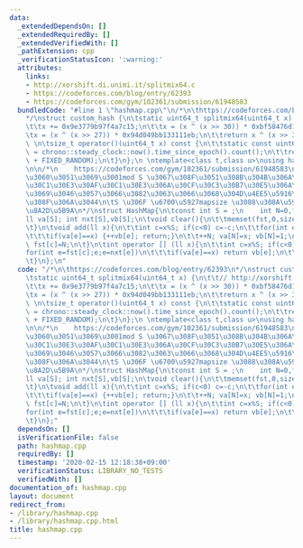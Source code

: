 ```yaml
---
data:
  _extendedDependsOn: []
  _extendedRequiredBy: []
  _extendedVerifiedWith: []
  _pathExtension: cpp
  _verificationStatusIcon: ':warning:'
  attributes:
    links:
    - http://xorshift.di.unimi.it/splitmix64.c
    - https://codeforces.com/blog/entry/62393
    - https://codeforces.com/gym/102361/submission/61948583
  bundledCode: "#line 1 \"hashmap.cpp\"\n/*\n\thttps://codeforces.com/blog/entry/62393\n\
    */\nstruct custom_hash {\n\tstatic uint64_t splitmix64(uint64_t x) {\n\t\t// http://xorshift.di.unimi.it/splitmix64.c\n\
    \t\tx += 0x9e3779b97f4a7c15;\n\t\tx = (x ^ (x >> 30)) * 0xbf58476d1ce4e5b9;\n\t\
    \tx = (x ^ (x >> 27)) * 0x94d049bb133111eb;\n\t\treturn x ^ (x >> 31);\n\t}\n\
    \ \n\tsize_t operator()(uint64_t x) const {\n\t\tstatic const uint64_t FIXED_RANDOM\
    \ = chrono::steady_clock::now().time_since_epoch().count();\n\t\treturn splitmix64(x\
    \ + FIXED_RANDOM);\n\t}\n};\n \ntemplate<class t,class u>\nusing hashmap = gp_hash_table<t,u,custom_hash>;\n\
    \n\n/*\n    https://codeforces.com/gym/102361/submission/61948583\n\t\u9AD8\u901F\
    \u3060\u3051\u3069\u3001mod S \u3067\u308F\u3051\u308B\u304B\u306A\u308A\u30E1\
    \u30C1\u30E3\u30AF\u30C1\u30E3\u306A\u30CF\u30C3\u30B7\u30E5\u306A\u306E\u3067\
    \u3069\u3046\u3057\u3066\u3082\u3063\u3066\u3068\u304D\u4EE5\u5916\u306F\u4F7F\
    \u308F\u306A\u3044\n\tS \u306F \u6700\u5927mapsize \u3088\u308A\u5927\u304D\u304F\
    \u8A2D\u5B9A\n*/\nstruct HashMap{\n\tconst int S = ;\n    int N=0,fst[S];\n\t\
    ll va[S]; int nxt[S],vb[S];\n\tvoid clear(){\n\t\tmemset(fst,0,sizeof fst); N=0;\n\
    \t}\n\tvoid add(ll x){\n\t\tint c=x%S; if(c<0) c=-c;\n\t\tfor(int e=fst[c];e;e=nxt[e])\n\
    \t\t\tif(va[e]==x) {++vb[e]; return;}\n\t\t++N; va[N]=x; vb[N]=1;\n\t\tnxt[N]=fst[c];\
    \ fst[c]=N;\n\t}\n\tint operator [] (ll x){\n\t\tint c=x%S; if(c<0) c=-c;\n\t\t\
    for(int e=fst[c];e;e=nxt[e])\n\t\t\tif(va[e]==x) return vb[e];\n\t\treturn 0;\n\
    \t}\n};\n"
  code: "/*\n\thttps://codeforces.com/blog/entry/62393\n*/\nstruct custom_hash {\n\
    \tstatic uint64_t splitmix64(uint64_t x) {\n\t\t// http://xorshift.di.unimi.it/splitmix64.c\n\
    \t\tx += 0x9e3779b97f4a7c15;\n\t\tx = (x ^ (x >> 30)) * 0xbf58476d1ce4e5b9;\n\t\
    \tx = (x ^ (x >> 27)) * 0x94d049bb133111eb;\n\t\treturn x ^ (x >> 31);\n\t}\n\
    \ \n\tsize_t operator()(uint64_t x) const {\n\t\tstatic const uint64_t FIXED_RANDOM\
    \ = chrono::steady_clock::now().time_since_epoch().count();\n\t\treturn splitmix64(x\
    \ + FIXED_RANDOM);\n\t}\n};\n \ntemplate<class t,class u>\nusing hashmap = gp_hash_table<t,u,custom_hash>;\n\
    \n\n/*\n    https://codeforces.com/gym/102361/submission/61948583\n\t\u9AD8\u901F\
    \u3060\u3051\u3069\u3001mod S \u3067\u308F\u3051\u308B\u304B\u306A\u308A\u30E1\
    \u30C1\u30E3\u30AF\u30C1\u30E3\u306A\u30CF\u30C3\u30B7\u30E5\u306A\u306E\u3067\
    \u3069\u3046\u3057\u3066\u3082\u3063\u3066\u3068\u304D\u4EE5\u5916\u306F\u4F7F\
    \u308F\u306A\u3044\n\tS \u306F \u6700\u5927mapsize \u3088\u308A\u5927\u304D\u304F\
    \u8A2D\u5B9A\n*/\nstruct HashMap{\n\tconst int S = ;\n    int N=0,fst[S];\n\t\
    ll va[S]; int nxt[S],vb[S];\n\tvoid clear(){\n\t\tmemset(fst,0,sizeof fst); N=0;\n\
    \t}\n\tvoid add(ll x){\n\t\tint c=x%S; if(c<0) c=-c;\n\t\tfor(int e=fst[c];e;e=nxt[e])\n\
    \t\t\tif(va[e]==x) {++vb[e]; return;}\n\t\t++N; va[N]=x; vb[N]=1;\n\t\tnxt[N]=fst[c];\
    \ fst[c]=N;\n\t}\n\tint operator [] (ll x){\n\t\tint c=x%S; if(c<0) c=-c;\n\t\t\
    for(int e=fst[c];e;e=nxt[e])\n\t\t\tif(va[e]==x) return vb[e];\n\t\treturn 0;\n\
    \t}\n};"
  dependsOn: []
  isVerificationFile: false
  path: hashmap.cpp
  requiredBy: []
  timestamp: '2020-02-15 12:18:38+09:00'
  verificationStatus: LIBRARY_NO_TESTS
  verifiedWith: []
documentation_of: hashmap.cpp
layout: document
redirect_from:
- /library/hashmap.cpp
- /library/hashmap.cpp.html
title: hashmap.cpp
---
```

